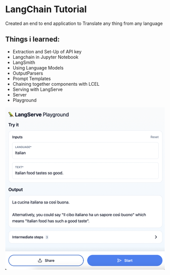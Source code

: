 # LangChain Tutorial

Created an end to end application to Translate any thing from any language

## Things i learned:

* Extraction and Set-Up of API key
* Langchain in Jupyter Notebook
* LangSmith
* Using Language Models
* OutputParsers
* Prompt Templates
* Chaining together components with LCEL
* Serving with LangServe
* Server
* Playground

<img src="images/SS2.png" alt="LangChain PlayGround" width="600" />


